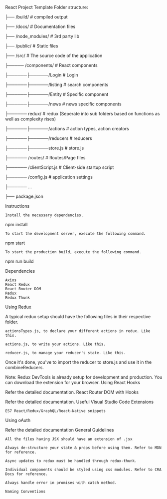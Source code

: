 React Project Template
Folder structure:

├── /build/                    # compiled output

├── /docs/                     # Documentation files

├── /node_modules/             # 3rd party lib

├── /public/                   # Static files 

├── /src/                      # The source code of the application

├───── /components/            # React components

├──────├──────/Login           # Login

├──────├──────/listing         # search components

├──────├──────/Entity          # Specific component

├──────├──────/news            # news specific components

├────── redux/                 # redux (Seperate into sub folders based on functions as well as complexity rises)

├──────├──────/actions         # action types, action creators

├──────├──────/reducers        # reducers

├──────├──────store.js         # store.js

├────── /routes/               # Routes/Page files

├────── /clientScript.js       # Client-side startup script

├────── /config.js             # application settings

├──────  ...                   

├── package.json       


Instructions

    Install the necessary dependencies.

npm install

    To start the development server, execute the following command.

npm start

    To start the production build, execute the following command.

npm run build

Dependencies

    Axios
    React Redux
    React Router DOM
    Redux
    Redux Thunk


Using Redux

A typical redux setup should have the following files in their respective folder.

    actionsTypes.js, to declare your different actions in redux. Like this.

    actions.js, to write your actions. Like this.

    reducer.js, to manage your reducer's state. Like this.

Once it's done, you've to import the reducer to store.js and use it in the combineReducers.

Note: Redux DevTools is already setup for development and production. You can download the extension for your browser.
Using React Hooks

Refer the detailed documentation.
React Router DOM with Hooks


Refer the detailed documentation.
Useful Visual Studio Code Extensions

    ES7 React/Redux/GraphQL/React-Native snippets


Using oAuth

Refer the detailed documentation
General Guidelines

    All the files having JSX should have an extension of .jsx

    Always de-structure your state & props before using them. Refer to MDN for reference.

    Async updates to redux must be handled through redux-thunk.

    Individual components should be styled using css modules. Refer to CRA Docs for reference.

    Always handle error in promises with catch method.

    Naming Conventions

